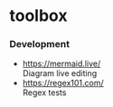 # toolbox

### Development

* https://mermaid.live/  
  Diagram live editing
* https://regex101.com/  
  Regex tests
